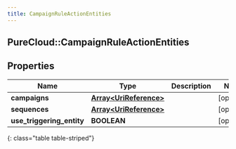 ```yaml
---
title: CampaignRuleActionEntities
---
```

## PureCloud::CampaignRuleActionEntities

## Properties

|Name | Type | Description | Notes|
|------------ | ------------- | ------------- | -------------|
| **campaigns** | [**Array&lt;UriReference&gt;**](UriReference.html) |  | [optional] |
| **sequences** | [**Array&lt;UriReference&gt;**](UriReference.html) |  | [optional] |
| **use_triggering_entity** | **BOOLEAN** |  | [optional] |
{: class="table table-striped"}


